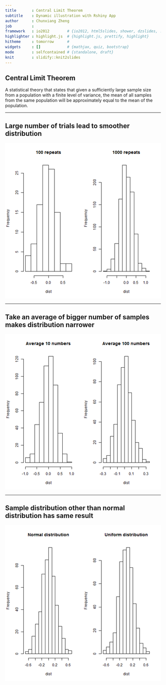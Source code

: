 ```yaml
---
title       : Central Limit Theorem
subtitle    : Dynamic illustration with Rshiny App
author      : Chunxiang Zheng
job         : 
framework   : io2012        # {io2012, html5slides, shower, dzslides, ...}
highlighter : highlight.js  # {highlight.js, prettify, highlight}
hitheme     : tomorrow      # 
widgets     : []            # {mathjax, quiz, bootstrap}
mode        : selfcontained # {standalone, draft}
knit        : slidify::knit2slides
---
```


## Central Limit Theorem
A statistical theory that states that given a sufficiently large sample size from a population with a finite level of variance, the mean of all samples from the same population will be approximately equal to the mean of the population.

---

## Large number of trials lead to smoother distribution

![plot of chunk unnamed-chunk-1](assets/fig/unnamed-chunk-1-1.png) 

---

## Take an average of bigger number of samples makes distribution narrower
![plot of chunk unnamed-chunk-2](assets/fig/unnamed-chunk-2-1.png) 

---

## Sample distribution other than normal distribution has same result

![plot of chunk unnamed-chunk-3](assets/fig/unnamed-chunk-3-1.png) 



